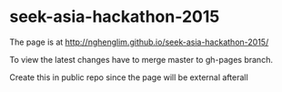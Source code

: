 # seek-asia-hackathon-2015
The page is at http://nghenglim.github.io/seek-asia-hackathon-2015/

To view the latest changes have to merge master to gh-pages branch.

Create this in public repo since the page will be external afterall 
